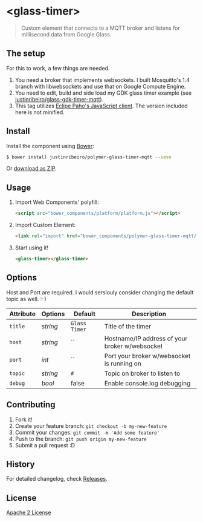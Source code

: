 # &lt;glass-timer&gt;

> Custom element that connects to a MQTT broker and listens for millisecond data from Google Glass.

## The setup

For this to work, a few things are needed.

1. You need a broker that implements websockets. I built Mosquitto's 1.4 branch with libwebsockets and use that on Google Compute Engine.
2. You need to edit, build and side load my GDK glass timer example (see [justinribeiro/glass-gdk-timer-mqtt](https://github.com/justinribeiro/glass-gdk-timer-mqtt)).
3. This tag utilizes [Eclipe Paho's JavaScript client](http://www.eclipse.org/paho/clients/js/). The version included here is not minified.

## Install

Install the component using [Bower](http://bower.io/):

```sh
$ bower install justinribeiro/polymer-glass-timer-mqtt --save
```

Or [download as ZIP](https://github.com/polymer-glass-timer-mqtt/archive/master.zip).

## Usage

1. Import Web Components' polyfill:

    ```html
    <script src="bower_components/platform/platform.js"></script>
    ```

2. Import Custom Element:

    ```html
    <link rel="import" href="bower_components/polymer-glass-timer-mqtt/glass-timer.html">
    ```

3. Start using it!

    ```html
    <glass-timer></glass-timer>
    ```

## Options

Host and Port are required. I would sersiouly consider changing the default topic as well. :-)

Attribute     | Options     | Default      | Description
---           | ---         | ---          | ---
`title`       | *string*    | `Glass Timer` | Title of the timer
`host`        | *string*    | ``            | Hostname/IP address of your broker w/websocket
`port`        | *int*       | ``            | Port your broker w/websocket is running on
`topic`        | *string*       | `#`            | Topic on broker to listen to
`debug`       | *bool*      | false         | Enable console.log debugging

## Contributing

1. Fork it!
2. Create your feature branch: `git checkout -b my-new-feature`
3. Commit your changes: `git commit -m 'Add some feature'`
4. Push to the branch: `git push origin my-new-feature`
5. Submit a pull request :D

## History

For detailed changelog, check [Releases](https://github.com/justinribeiro/polymer-glass-timer-mqtt/releases).

## License

[Apache 2 License](http://opensource.org/licenses/Apache-2.0)
